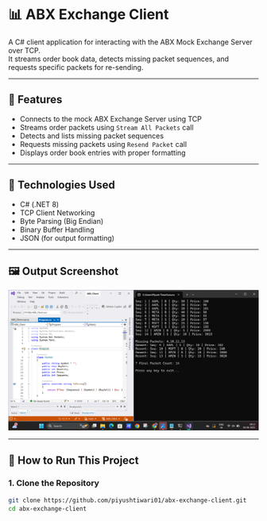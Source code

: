 # 📊 ABX Exchange Client

A C# client application for interacting with the ABX Mock Exchange Server over TCP.  
It streams order book data, detects missing packet sequences, and requests specific packets for re-sending.

---

## 🚀 Features

- Connects to the mock ABX Exchange Server using TCP
- Streams order packets using `Stream All Packets` call
- Detects and lists missing packet sequences
- Requests missing packets using `Resend Packet` call
- Displays order book entries with proper formatting

---

## 🧪 Technologies Used

- C# (.NET 8)
- TCP Client Networking
- Byte Parsing (Big Endian)
- Binary Buffer Handling
- JSON (for output formatting)

---

## 🖼️ Output Screenshot

![ABX Client Output](Output/ABX_Output.png)

---

## 🔧 How to Run This Project

### 1. Clone the Repository

```bash
git clone https://github.com/piyushtiwari01/abx-exchange-client.git
cd abx-exchange-client